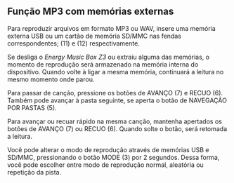 ## Função MP3 com memórias externas

Para reproduzir arquivos em formato MP3 ou WAV, insere uma memória externa USB ou um cartão de memória SD/MMC nas fendas correspondentes; (11) e (12) respectivamente.

Se desliga o *Energy Music Box Z3* ou extraiu alguma das memórias, o momento de reprodução será armazenado na memória interna do dispositivo. Quando volte à ligar a mesma memória, continuará a leitura no mesmo momento onde parou.

Para passar de canção, pressione os botões de AVANÇO (7) e RECUO (6). Também pode avançar à pasta seguinte, se aperta o botão de NAVEGAÇÃO POR PASTAS (5).

Para avançar ou recuar rápido na mesma canção, mantenha apertados os botões de AVANÇO (7) ou RECUO (6). Quando solte o botão, será retomada a leitura.

Você pode alterar o modo de reprodução através de memórias USB e SD/MMC, pressionando o botão MODE (3) por 2 segundos. Dessa forma, você pode escolher entre modo de reprodução normal, aleatória ou repetição da pista.

